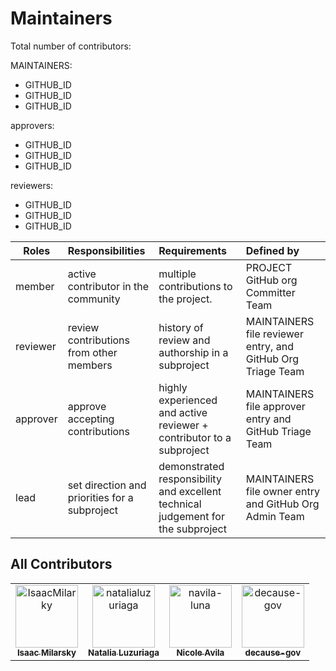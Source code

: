 # Maintainers

Total number of contributors: <!--CONTRIBUTOR COUNT START--><!--CONTRIBUTOR COUNT END-->

MAINTAINERS:

- GITHUB_ID
- GITHUB_ID
- GITHUB_ID

approvers:

- GITHUB_ID
- GITHUB_ID
- GITHUB_ID

reviewers:

- GITHUB_ID
- GITHUB_ID
- GITHUB_ID

| Roles        | Responsibilities| Requirements  | Defined by|
| -------------|:---------------|:-------------|:-------------|
| member       | active contributor in the community | multiple contributions to the project. | PROJECT GitHub org Committer Team|
| reviewer     | review contributions from other members | history of review and authorship in a subproject | MAINTAINERS file reviewer entry, and GitHub Org Triage Team|
| approver     | approve accepting contributions | highly experienced and active reviewer + contributor to a subproject  | MAINTAINERS file approver entry and GitHub Triage Team |
| lead         | set direction and priorities for a subproject | demonstrated responsibility and excellent technical judgement for the subproject |  MAINTAINERS file owner entry and GitHub Org Admin Team|

## All Contributors

<!-- readme: contributors -start -->
<table>
	<tbody>
		<tr>
            <td align="center">
                <a href="https://github.com/IsaacMilarky">
                    <img src="https://avatars.githubusercontent.com/u/24639268?v=4" width="100;" alt="IsaacMilarky"/>
                    <br />
                    <sub><b>Isaac Milarsky</b></sub>
                </a>
            </td>
            <td align="center">
                <a href="https://github.com/natalialuzuriaga">
                    <img src="https://avatars.githubusercontent.com/u/29980737?v=4" width="100;" alt="natalialuzuriaga"/>
                    <br />
                    <sub><b>Natalia Luzuriaga</b></sub>
                </a>
            </td>
            <td align="center">
                <a href="https://github.com/navila-luna">
                    <img src="https://avatars.githubusercontent.com/u/52260794?v=4" width="100;" alt="navila-luna"/>
                    <br />
                    <sub><b>Nicole Avila</b></sub>
                </a>
            </td>
            <td align="center">
                <a href="https://github.com/decause-gov">
                    <img src="https://avatars.githubusercontent.com/u/107957201?v=4" width="100;" alt="decause-gov"/>
                    <br />
                    <sub><b>decause-gov</b></sub>
                </a>
            </td>
		</tr>
	<tbody>
</table>
<!-- readme: contributors -end -->
